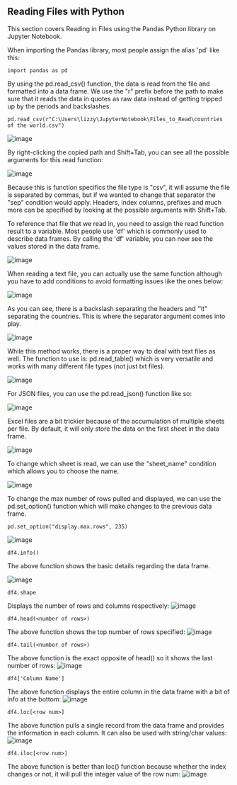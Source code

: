 ## Reading Files with Python

This section covers Reading in Files using the Pandas Python library on Jupyter Notebook.

When importing the Pandas library, most people assign the alias 'pd' like this:

```
import pandas as pd
```

By using the pd.read_csv() function, the data is read from the file and formatted into a data frame. We use the "r" prefix before the path to make sure that it reads the data in quotes as raw data instead of getting tripped up by the periods and backslashes.

```
pd.read_csv(r"C:\Users\lizzy\JupyterNotebook\Files_to_Read\countries of the world.csv")
```
![image](https://github.com/Liss4rd/DataAnalystBootcamp/assets/66858250/decbc7ae-e768-4023-9fc3-df7fedac42d9)



By right-clicking the copied path and Shift+Tab, you can see all the possible arguments for this read function:


![image](https://github.com/Liss4rd/DataAnalystBootcamp/assets/66858250/3b471bfb-8d21-4f59-8a38-19224073a154)

Because this is function specifics the file type is "csv", it will assume the file is separated by commas, but if we wanted to change that separator the "sep" condition would apply.
Headers, index columns, prefixes and much more can be specified by looking at the possible arguments with Shift+Tab.

To reference that file that we read in, you need to assign the read function result to a variable. 
Most people use 'df' which is commonly used to describe data frames.
By calling the 'df' variable, you can now see the values stored in the data frame.

![image](https://github.com/Liss4rd/DataAnalystBootcamp/assets/66858250/323ae802-dd0e-4f10-95f3-c95378af98f7)

When reading a text file, you can actually use the same function although you have to add conditions to avoid formatting issues like the ones below:

![image](https://github.com/Liss4rd/DataAnalystBootcamp/assets/66858250/77c054d0-164c-410d-b922-a0e58ff20c1d)

As you can see, there is a backslash separating the headers and "\t" separating the countries. This is where the separator argument comes into play.

![image](https://github.com/Liss4rd/DataAnalystBootcamp/assets/66858250/d6af5b8f-802d-46c4-a2ac-762c52ff142d)

While this method works, there is a proper way to deal with text files as well. 
The function to use is: pd.read_table() which is very versatile and works with many different file types (not just txt files).

![image](https://github.com/Liss4rd/DataAnalystBootcamp/assets/66858250/86256e38-cf53-47aa-a162-eee4f908dc40)

For JSON files, you can use the pd.read_json() function like so:

![image](https://github.com/Liss4rd/DataAnalystBootcamp/assets/66858250/c0f92870-5e06-4428-b370-32a66fe63ab2)

Excel files are a bit trickier because of the accumulation of multiple sheets per file. By default, it will only store the data on the first sheet in the data frame.

![image](https://github.com/Liss4rd/DataAnalystBootcamp/assets/66858250/0c3cb0fd-9ac4-4192-8aa1-65df3e9158c7)

To change which sheet is read, we can use the "sheet_name" condition which allows you to choose the name.

![image](https://github.com/Liss4rd/DataAnalystBootcamp/assets/66858250/5ab20526-ab66-459d-8a11-f81e3f208660)

To change the max number of rows pulled and displayed, we can use the pd.set_option() function which will make changes to the previous data frame.

```
pd.set_option("display.max.rows", 235)
```
![image](https://github.com/Liss4rd/DataAnalystBootcamp/assets/66858250/159fcd2f-17a7-44d1-a6f4-a650e460bb92)

```
df4.info()
```
The above function shows the basic details regarding the data frame.

![image](https://github.com/Liss4rd/DataAnalystBootcamp/assets/66858250/df841511-3e7f-4984-94ab-e22e1c3f8d17)

```
df4.shape
```
Displays the number of rows and columns respectively:
![image](https://github.com/Liss4rd/DataAnalystBootcamp/assets/66858250/65d498f3-70f4-4875-ae8d-b49a3fb4cbb9)


```
df4.head(<number of rows>)
```
The above function shows the top number of rows specified:
![image](https://github.com/Liss4rd/DataAnalystBootcamp/assets/66858250/28bd73ec-3965-4a3f-97ac-a3f1a28fe7a5)


```
df4.tail(<number of rows>)
```
The above function is the exact opposite of head() so it shows the last number of rows:
![image](https://github.com/Liss4rd/DataAnalystBootcamp/assets/66858250/f1cda9b9-d014-4ca9-ae54-0139ef424084)


```
df4['Column Name']
```
The above function displays the entire column in the data frame with a bit of info at the bottom:
![image](https://github.com/Liss4rd/DataAnalystBootcamp/assets/66858250/8c6591ba-d04b-40ac-869a-dd7a87c48fec)

```
df4.loc[<row num>]
```
The above function pulls a single record from the data frame and provides the information in each column. It can also be used with string/char values:
![image](https://github.com/Liss4rd/DataAnalystBootcamp/assets/66858250/34fe3896-741b-43eb-8dbb-d61df7facfa7)


```
df4.iloc[<row num>]
```
The above function is better than loc() function because whether the index changes or not, it will pull the integer value of the row num:
![image](https://github.com/Liss4rd/DataAnalystBootcamp/assets/66858250/053d7e6c-5418-4028-8299-467e953f0979)
